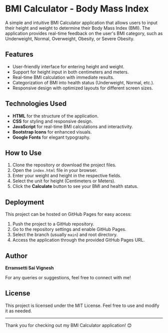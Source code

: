 # BMI Calculator - Body Mass Index

A simple and intuitive BMI Calculator application that allows users to input their height and weight to determine their Body Mass Index (BMI). The application provides real-time feedback on the user's BMI category, such as Underweight, Normal, Overweight, Obesity, or Severe Obesity.

## Features

- User-friendly interface for entering height and weight.
- Support for height input in both centimeters and meters.
- Real-time BMI calculation with immediate results.
- Categorization of BMI into health status (Underweight, Normal, etc.).
- Responsive design with optimized layouts for different screen sizes.

## Technologies Used

- **HTML** for the structure of the application.
- **CSS** for styling and responsive design.
- **JavaScript** for real-time BMI calculations and interactivity.
- **Bootstrap Icons** for enhanced visuals.
- **Google Fonts** for elegant typography.

## How to Use

1. Clone the repository or download the project files.
2. Open the `index.html` file in your browser.
3. Enter your weight and height in the respective fields.
4. Select the unit for height (Centimeters or Meters).
5. Click the **Calculate** button to see your BMI and health status.

## Deployment

This project can be hosted on GitHub Pages for easy access:

1. Push the project to a GitHub repository.
2. Go to the repository settings and enable GitHub Pages.
3. Select the branch (usually `main`) and root directory.
4. Access the application through the provided GitHub Pages URL.

## Author

**Erramsetti Sai Vignesh**

For any queries or suggestions, feel free to connect with me!

## License

This project is licensed under the MIT License. Feel free to use and modify it as needed.

---

Thank you for checking out my BMI Calculator application! 😊
